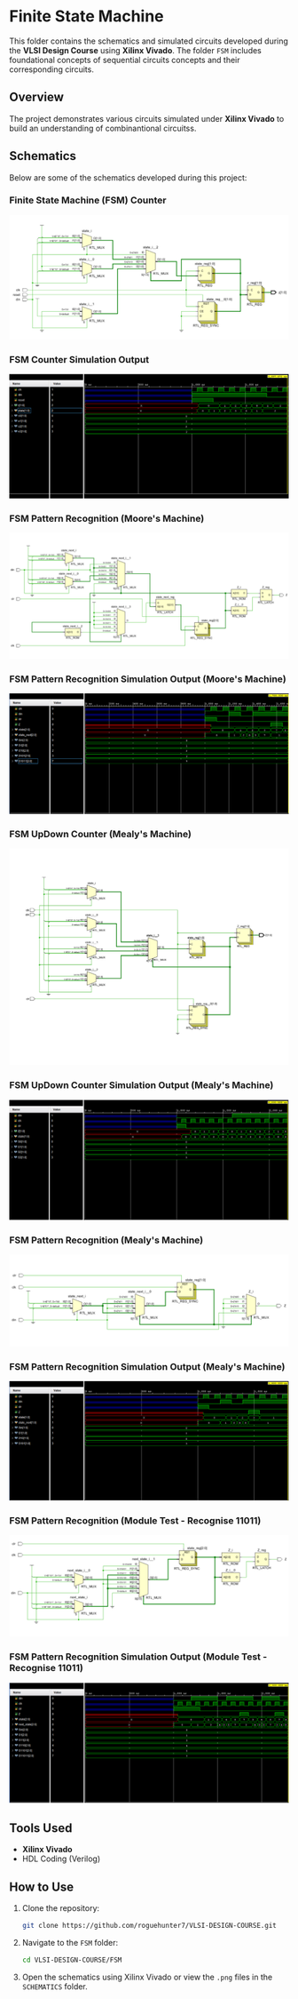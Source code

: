 # Finite State Machine

This folder contains the schematics and simulated circuits developed during the **VLSI Design Course** using **Xilinx Vivado**. The folder `FSM` includes foundational concepts of sequential circuits concepts and their corresponding circuits.

## Overview
The project demonstrates various circuits simulated under **Xilinx Vivado** to build an understanding of combinantional circuitss.

## Schematics
Below are some of the schematics developed during this project:

### Finite State Machine (FSM) Counter
![FSM_Counter](./SCHEMATICS/FSM_Counter.png)

### FSM Counter Simulation Output
![FSM_Counter_Sim](./SCHEMATICS/FSM_Counter_Sim.png)

### FSM Pattern Recognition (Moore's Machine) 
![FSM_Pattern_Reg](./SCHEMATICS/FSM_Pattern_Reg.png)

### FSM Pattern Recognition Simulation Output (Moore's Machine) 
![FSM_Pattern_Reg_Sim](./SCHEMATICS/FSM_Pattern_Reg_Sim.png)

### FSM UpDown Counter (Mealy's Machine)
![FSM_updown](./SCHEMATICS/FSM_updown.jpg)

### FSM UpDown Counter Simulation Output (Mealy's Machine)
![FSM_updown_Sim](./SCHEMATICS/FSM_updown_Sim.png)

### FSM Pattern Recognition (Mealy's Machine)
![FSM_Pattern_Mealy](./SCHEMATICS/FSM_Pattern_Mealy.png)

### FSM Pattern Recognition Simulation Output (Mealy's Machine)
![FSM_Pattern_Mealy_Sim](./SCHEMATICS/FSM_Pattern_Mealy_Sim.png)

### FSM Pattern Recognition (Module Test - Recognise 11011) 
![FSM_Pattern_11011](./SCHEMATICS/FSM_Pattern_11011.png)

### FSM Pattern Recognition Simulation Output (Module Test - Recognise 11011) 
![FSM_Pattern_11011_Sim](./SCHEMATICS/FSM_Pattern_11011_Sim.png)



## Tools Used
- **Xilinx Vivado**
- HDL Coding (Verilog)

## How to Use
1. Clone the repository:
   ```bash
   git clone https://github.com/roguehunter7/VLSI-DESIGN-COURSE.git
   ```
2. Navigate to the `FSM` folder:
   ```bash
   cd VLSI-DESIGN-COURSE/FSM
   ```
3. Open the schematics using Xilinx Vivado or view the `.png` files in the `SCHEMATICS` folder.


